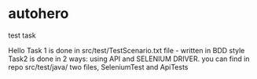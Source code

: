 # autohero
test task

Hello
Task 1 is done in src/test/TestScenario.txt file - written in BDD style
Task2 is done in 2 ways: using API and SELENIUM DRIVER.
you can find in repo src/test/java/ two files, SeleniumTest and ApiTests
